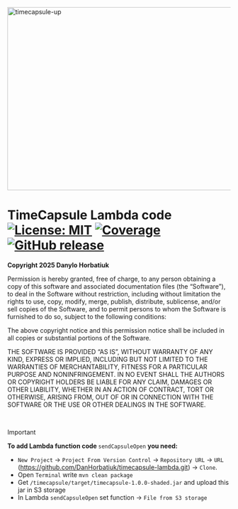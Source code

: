 <a><img width="1660" height="412" alt="timecapsule-up" src="https://github.com/user-attachments/assets/433a0b7b-9788-479c-90e6-5b48ec000e70" /></a>

# TimeCapsule Lambda code <br> [![License: MIT](https://img.shields.io/badge/License-MIT-yellow.svg)](https://github.com/ita-social-projects/GreenCity/blob/master/LICENSE) [![Coverage](https://sonarcloud.io/api/project_badges/measure?project=timecapsule&metric=coverage)](https://sonarcloud.io/dashboard?id=timecapsule) [![GitHub release](https://img.shields.io/static/v1?label=Pre-release&message=v.1.0.0&color=yellowgreen)](https://github.com/DanHorbatiuk/timecapsule/releases)

**Copyright 2025 Danylo Horbatiuk**

Permission is hereby granted, free of charge, to any person obtaining a copy of this software and associated documentation files (the “Software”), to deal in the Software without restriction, including without limitation the rights to use, copy, modify, merge, publish, distribute, sublicense, and/or sell copies of the Software, and to permit persons to whom the Software is furnished to do so, subject to the following conditions:

The above copyright notice and this permission notice shall be included in all copies or substantial portions of the Software.

THE SOFTWARE IS PROVIDED “AS IS”, WITHOUT WARRANTY OF ANY KIND, EXPRESS OR IMPLIED, INCLUDING BUT NOT LIMITED TO THE WARRANTIES OF MERCHANTABILITY, FITNESS FOR A PARTICULAR PURPOSE AND NONINFRINGEMENT. IN NO EVENT SHALL THE AUTHORS OR COPYRIGHT HOLDERS BE LIABLE FOR ANY CLAIM, DAMAGES OR OTHER LIABILITY, WHETHER IN AN ACTION OF CONTRACT, TORT OR OTHERWISE, ARISING FROM, OUT OF OR IN CONNECTION WITH THE SOFTWARE OR THE USE OR OTHER DEALINGS IN THE SOFTWARE.

<br>

> [!IMPORTANT]
>   <b>To add Lambda function code </b> `sendCapsuleOpen` <b> you need: </b>
> 
>   * `New Project` -> `Project From Version Control` -> `Repository URL` -> `URL` (https://github.com/DanHorbatiuk/timecapsule-lambda.git) -> `Clone`.
>   * Open `Terminal` write `mvn clean package`
>   * Get `/timecapsule/target/timecapsule-1.0.0-shaded.jar` and upload this jar in S3 storage
>   * In Lambda `sendCapsuleOpen` set function -> `File from S3 storage`
